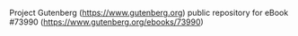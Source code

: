 Project Gutenberg (https://www.gutenberg.org) public repository for
eBook #73990 (https://www.gutenberg.org/ebooks/73990)
